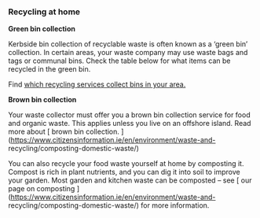 ###  Recycling at home

**Green bin collection**

Kerbside bin collection of recyclable waste is often known as a ‘green bin’
collection. In certain areas, your waste company may use waste bags and tags
or communal bins. Check the table below for what items can be recycled in the
green bin.

Find [ which recycling services collect bins in your area.
](https://www.mywaste.ie/waste-management-providers/)

**Brown bin collection**

Your waste collector must offer you a brown bin collection service for food
and organic waste. This applies unless you live on an offshore island. Read
more about [ brown bin collection.
](https://www.citizensinformation.ie/en/environment/waste-and-
recycling/composting-domestic-waste/)

You can also recycle your food waste yourself at home by composting it.
Compost is rich in plant nutrients, and you can dig it into soil to improve
your garden. Most garden and kitchen waste can be composted – see [ our page
on composting ](https://www.citizensinformation.ie/en/environment/waste-and-
recycling/composting-domestic-waste/) for more information.
